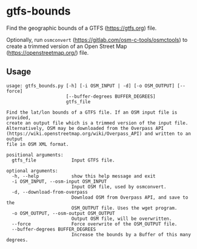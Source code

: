 # gtfs-bounds

Find the geographic bounds of a GTFS (https://gtfs.org) file.

Optionally, run `osmconvert` (https://gitlab.com/osm-c-tools/osmctools) to
create a trimmed version of an Open Street Map (https://openstreetmap.org/)
file.

## Usage

```
usage: gtfs_bounds.py [-h] [-i OSM_INPUT | -d] [-o OSM_OUTPUT] [--force]
                      [--buffer-degrees BUFFER_DEGREES]
                      gtfs_file

Find the lat/lon bounds of a GTFS file. If an OSM input file is provided,
create an output file which is a trimmed version of the input file.
Alternatively, OSM may be downloaded from the Overpass API
(https://wiki.openstreetmap.org/wiki/Overpass_API) and written to an output
file in OSM XML format.

positional arguments:
  gtfs_file             Input GTFS file.

optional arguments:
  -h, --help            show this help message and exit
  -i OSM_INPUT, --osm-input OSM_INPUT
                        Input OSM file, used by osmconvert.
  -d, --download-from-overpass
                        Download OSM from Overpass API, and save to the
                        OSM_OUTPUT file. Uses the wget program.
  -o OSM_OUTPUT, --osm-output OSM_OUTPUT
                        Output OSM file, will be overwritten.
  --force               Force overwrite of the OSM_OUTPUT file.
  --buffer-degrees BUFFER_DEGREES
                        Increase the bounds by a Buffer of this many degrees.
```
